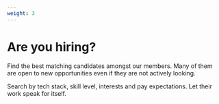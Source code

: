 ```yaml
---
weight: 3
---
```


# Are you hiring?

Find the best matching candidates amongst our members. Many of them are open to new opportunities even if they are not actively looking. 

Search by tech stack, skill level, interests and pay expectations.  Let their work speak for itself.